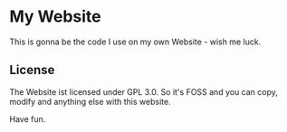 # My Website

This is gonna be the code I use on my own Website - wish me luck.




## License
The Website ist licensed under GPL 3.0. So it's FOSS and you can copy, modify and anything else with this website.


Have fun.

